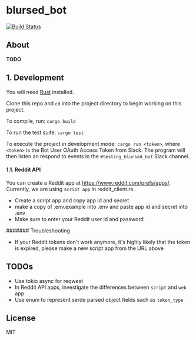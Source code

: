 # blursed\_bot

[![Build Status](https://travis-ci.org/blursed/blursed_bot.svg?branch=master)](https://travis-ci.org/blursed/blursed_bot)

## About

**TODO**

## 1. Development

You will need [Rust](https://www.rust-lang.org/tools/install) installed.

Clone this repo and `cd` into the project directory to begin working on this project.

To compile, run: `cargo build`

To run the test suite: `cargo test`

To execute the project in development mode: `cargo run <token>`, where `<token>` is the Bot User
OAuth Access Token from Slack. The program will then listen an respond to events in the `#testing_blursed_bot`
Slack channel.

#### 1.1. Reddit API

You can create a Reddit app at https://www.reddit.com/prefs/apps/. Currently, we are using `script app` in reddit_client.rs.
- Create a script app and copy app id and secret
- make a copy of .env.example into .env and paste app id and secret into .env
- Make sure to enter your Reddit user id and password

####### Troubleshooting
- If your Reddit tokens don't work anymore, it's highly likely that the token is expired, please make a new script app from the URL above

## TODOs

- Use tokio async for reqwest
- In Reddit API apps, investigate the differences between `script` and `web` app
- Use enum to represent serde parsed object fields such as `token_type`

## License

MIT
